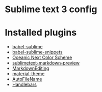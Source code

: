 Sublime text 3 config
=====================

# Installed plugins

- [babel-sublime](https://packagecontrol.io/packages/Babel)
- [babel-sublime-snippets](https://github.com/babel/babel-sublime-snippets)
- [Oceanic Next Color Scheme](https://github.com/voronianski/oceanic-next-color-scheme)
- [sublimetext-markdown-preview](https://github.com/revolunet/sublimetext-markdown-preview)
- [MarkdownEditing](https://github.com/ttscoff/MarkdownEditing)
- [material-theme](https://github.com/equinusocio/material-theme)
- [AutoFileName](https://github.com/BoundInCode/AutoFileName)
- [Handlebars](https://github.com/daaain/Handlebars)
